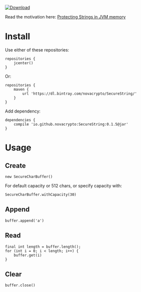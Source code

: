 [![Download](https://api.bintray.com/packages/novacrypto/SecureString/SecureString/images/download.svg) ](https://bintray.com/novacrypto/SecureString/SecureString/_latestVersion)

Read the motivation here: [Protecting Strings in JVM memory](https://medium.com/@_west_on/protecting-strings-in-jvm-memory-84c365f8f01c)

# Install

Use either of these repositories:

```
repositories {
    jcenter()
}
```

Or:

```
repositories {
    maven {
        url 'https://dl.bintray.com/novacrypto/SecureString/'
    }
}
```

Add dependency:

```
dependencies {
    compile 'io.github.novacrypto:SecureString:0.1.5@jar'
}

```

# Usage
## Create

```
new SecureCharBuffer()
```

For default capacity or 512 chars, or specify capacity with:

```
SecureCharBuffer.withCapacity(30)
```

## Append

```
buffer.append('a')
```

## Read

```
final int length = buffer.length();
for (int i = 0; i < length; i++) {
    buffer.get(i)
}
```

## Clear

```
buffer.close()
```